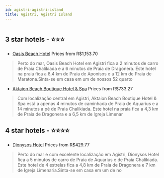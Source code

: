 ```yaml
---
id: agistri-agistri-island
title: Agistri, Agistri Island
---
```


<center><img src="https://i.travelapi.com/hotels/2000000/1710000/1706000/1705906/950cfd52_z.jpg" alt="" /></center>


##  3 star hotels - ⭐️⭐️⭐️

-    [Oasis Beach Hotel](https://www.hurb.com/br/aud/https://www.hurb.com/br/hotels/agistri/oasis-beach-hotel-HT-DGKM?cmp=18055) Prices from R$1,153.70
   > Perto do mar, Oasis Beach Hotel em Agistri fica a 2 minutos de carro de Praia Chalikiada e a 6 minutos de Praia de Dragonera.  Este hotel na praia fica a 8,4 km de Praia de Aponisos e a 12 km de Praia de Maratona.Sinta-se em casa em um de nossos 52 quarto
-    [Aktaion Beach Boutique Hotel & Spa](https://www.hurb.com/br/aud/https://www.hurb.com/br/hotels/agistri/aktaion-beach-boutique-hotel-spa-HT-IX4K?cmp=18055) Prices from R$733.27
   > Com localização central em Agistri, Aktaion Beach Boutique Hotel & Spa está a apenas 4 minutos de caminhada de Praia de Aquarius e a 14 minutos a pé de Praia Chalikiada.  Este hotel na praia fica a 4,3 km de Praia de Dragonera e a 6,5 km de Igreja Limenar

##  4 star hotels - ⭐️⭐️⭐️⭐️

-    [Dionysos Hotel](https://www.hurb.com/br/aud/https://www.hurb.com/br/hotels/agistri/dionysos-hotel-HT-ZWW3?cmp=18055) Prices from R$429.77
   > Perto do mar e com excelente localização em Agistri, Dionysos Hotel fica a 5 minutos de carro de Praia de Aquarius e de Praia Chalikiada.  Este hotel de 4 estrelas fica a 4,8 km de Praia de Dragonera e 7 km de Igreja Limenaria.Sinta-se em casa em um de no
